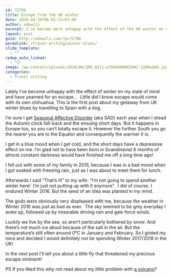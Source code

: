 ```yaml
---
id: 72766
title: Escape from the UK winter
date: 2018-04-26T06:01:21+01:00
author: adewils
excerpt: I’ve become more unhappy with the effect of the UK winter on my state of mind and have yearned for an escape... This is the first post about my escape abroad
layout: post
guid: http://adewils.com/?p=72766
permalink: /travel-writing/winter-blues/
slide_template:
  - ""
rp4wp_auto_linked:
  - "1"
image: /wp-content/uploads/2018/04/IMG_0211-e1566896663942-1200x666.jpg
categories:
  - Travel writing
---
```

Lately I’ve become unhappy with the effect of winter on my state of mind and have yearned for an escape&#8230;  Little did I know escape would come with its own chihuahua. This is the first post about my getaway from UK winter blues by travelling to Spain with a dog.

I’m sure I get <a href="https://www.webmd.com/mental-health/tc/seasonal-affective-disorder-sad-topic-overview" target="_blank" rel="noreferrer noopener" aria-label="Seasonal Affective Disorder (opens in a new tab)">Seasonal Affective Disorder</a> (aka SAD) each year when I dread the Autumn clock fall-back and the ensuing short days. But it happens in Europe too, so you can’t totally escape it. However the further South you go the nearer you are to the Equator and consequently the warmer it is.

I get in a blue mood when I get cold, and the short days have a depressive effect on me. I’m glad not to have been born in Scandinavia! 6 months of almost constant darkness would have finished me off a long time ago!

I fell out with some of my family in 2015, because I was in a bad mood when I got soaked with freezing rain, just as I was about to meet them for lunch.

Afterwards I said “That’s it!” to my wife. “I’m not going to spend another winter here!  I’m just not putting up with it anymore”.  I did of course. I endured Winter 2016. But the seed of an idea was planted in my mind.

The gods were obviously very displeased with me, because the weather in Winter 2016 was just as bad as ever.  The sky seemed to be grey everyday I woke up, followed up by miserable driving rain and gale force winds.

Luckily we live by the sea, so aren’t partícularly bothered by snow. And there’s not much ice about because of the salt in the air. But the temperature’s still often around 0°C in January and February. So I girded my loins and decided I would definitely not be spending Winter 2017/2018 in the UK!

In the next post I’ll tell you about a little fly that threatened my precious escape ointment!

PS If you liked this why not read about my little problem with [a volcano](https://www.adewils.com/reportage/volcano/)?